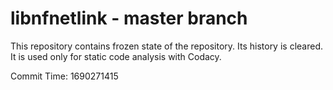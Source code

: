 # libnfnetlink - master branch

This repository contains frozen state of the repository.
Its history is cleared. It is used only for static code
analysis with Codacy.

Commit Time: 1690271415